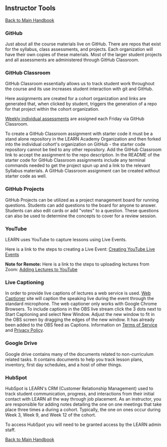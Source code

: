 ## Instructor Tools
[ Back to Main Handbook ](./README.md#instructor-handbook)

### GitHub

Just about all the course materials live on GitHub. There are repos that exist for the syllabus, class assessments, and projects. Each organization will have their own copies of these materials. Most of the larger student projects and all assessments are administered through GitHub Classroom.

### GitHub Classroom

GitHub Classroom essentially allows us to track student work throughout the course and its use increases student interaction with git and GitHub.

Here assignments are created for a cohort organization and links are generated that, when clicked by student, triggers the generation of a repo for that project within the cohort organization.

[Weekly individual assessments](#reviewing-assessments) are assigned each Friday via GitHub Classroom.

To create a GitHub Classroom assignment with starter code it must be a stand alone repository in the LEARN Academy Organization and then forked into the individual cohort's organization on GitHub - the starter code repository cannot be tied to any other repository.  Add the GitHub Classroom link to accept the assignment to the repo description.  In the README of the starter code for GitHub Classroom assignments include any terminal commands needed to get the project spun up and a link to the relevant Syllabus materials.  A GitHub Classroom assignment can be created without starter code as well.

### GitHub Projects

GitHub Projects can be utilized as a project management board for running questions. Students can add questions to the board for anyone to answer. Students can also edit cards or add "votes" to a question. These questions can also be used to determine the concepts to cover for a review session.

### YouTube

LEARN uses YouTube to capture lessons using Live Events.

Here is a link to the steps to creating a Live Event: [Creating YouTube Live Events](./youtube-live-events.md)

**Note for Remote:** Here is a link to the steps to uploading lectures from Zoom: [Adding Lectures to YouTube](./recording-lecture.md)

### Live Captioning

In order to provide live captions of lectures a web service is used.  [Web Captioner](https://webcaptioner.com/captioner) site will caption the speaking live during the event through the standard microphone.  The web captioner only works with Google Chrome Browsers.  To include captions in the OBS live stream click the 3 dots next to Start Captioning and select New Window. Adjust the new window to fit in the OBS screen by dragging the edges of the new window.  It has already been added to the OBS feed as Captions.  Information on [Terms of Service](https://webcaptioner.com/terms-of-service/) and [Privacy Policy](https://webcaptioner.com/privacy-policy/).

### Google Drive

Google drive contains many of the documents related to non-curriculum related tasks. It contains documents to help you track lesson plans, inventory, first day schedules, and a host of other things.

### HubSpot

HubSpot is LEARN's CRM (Customer Relationship Management) used to track student communication, progress, and interactions from their initial contact with LEARN all the way through job placement. As an instructor, you are responsible for adding notes detailing the one on one meetings that take place three times a during a cohort. Typically, the one on ones occur during Week 3, Week 9, and Week 12 of the cohort.

To access HubSpot you will need to be granted access by the LEARN admin staff.

[ Back to Main Handbook ](./README.md#instructor-handbook)
